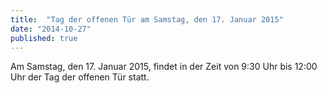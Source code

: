 ```yaml
---
title:  "Tag der offenen Tür am Samstag, den 17. Januar 2015"
date: "2014-10-27"
published: true
---
```


Am Samstag, den 17. Januar 2015, findet in der Zeit von 9:30 Uhr bis 12:00 Uhr der Tag der offenen Tür statt. 
